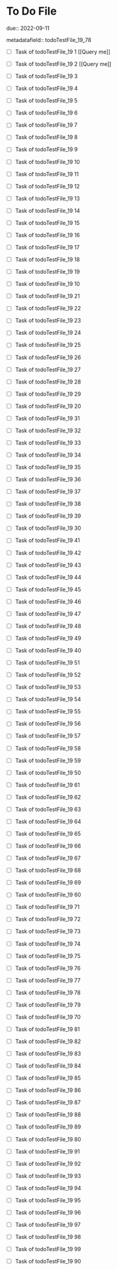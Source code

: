 # To Do File

due:: 2022-09-11

metadatafield:: todoTestFile_19_78

- [ ] Task of todoTestFile_19 1 [[Query me]]
- [ ] Task of todoTestFile_19 2 [[Query me]]
- [ ] Task of todoTestFile_19 3
- [ ] Task of todoTestFile_19 4
- [ ] Task of todoTestFile_19 5
- [ ] Task of todoTestFile_19 6
- [ ] Task of todoTestFile_19 7
- [ ] Task of todoTestFile_19 8
- [ ] Task of todoTestFile_19 9
- [ ] Task of todoTestFile_19 10

- [ ] Task of todoTestFile_19 11 
- [ ] Task of todoTestFile_19 12 
- [ ] Task of todoTestFile_19 13
- [ ] Task of todoTestFile_19 14
- [ ] Task of todoTestFile_19 15
- [ ] Task of todoTestFile_19 16
- [ ] Task of todoTestFile_19 17
- [ ] Task of todoTestFile_19 18
- [ ] Task of todoTestFile_19 19
- [ ] Task of todoTestFile_19 10

- [ ] Task of todoTestFile_19 21 
- [ ] Task of todoTestFile_19 22 
- [ ] Task of todoTestFile_19 23
- [ ] Task of todoTestFile_19 24
- [ ] Task of todoTestFile_19 25
- [ ] Task of todoTestFile_19 26
- [ ] Task of todoTestFile_19 27
- [ ] Task of todoTestFile_19 28
- [ ] Task of todoTestFile_19 29
- [ ] Task of todoTestFile_19 20

- [ ] Task of todoTestFile_19 31 
- [ ] Task of todoTestFile_19 32 
- [ ] Task of todoTestFile_19 33
- [ ] Task of todoTestFile_19 34
- [ ] Task of todoTestFile_19 35
- [ ] Task of todoTestFile_19 36
- [ ] Task of todoTestFile_19 37
- [ ] Task of todoTestFile_19 38
- [ ] Task of todoTestFile_19 39
- [ ] Task of todoTestFile_19 30

- [ ] Task of todoTestFile_19 41 
- [ ] Task of todoTestFile_19 42 
- [ ] Task of todoTestFile_19 43
- [ ] Task of todoTestFile_19 44
- [ ] Task of todoTestFile_19 45
- [ ] Task of todoTestFile_19 46
- [ ] Task of todoTestFile_19 47
- [ ] Task of todoTestFile_19 48
- [ ] Task of todoTestFile_19 49
- [ ] Task of todoTestFile_19 40

- [ ] Task of todoTestFile_19 51 
- [ ] Task of todoTestFile_19 52 
- [ ] Task of todoTestFile_19 53
- [ ] Task of todoTestFile_19 54
- [ ] Task of todoTestFile_19 55
- [ ] Task of todoTestFile_19 56
- [ ] Task of todoTestFile_19 57
- [ ] Task of todoTestFile_19 58
- [ ] Task of todoTestFile_19 59
- [ ] Task of todoTestFile_19 50

- [ ] Task of todoTestFile_19 61 
- [ ] Task of todoTestFile_19 62 
- [ ] Task of todoTestFile_19 63
- [ ] Task of todoTestFile_19 64
- [ ] Task of todoTestFile_19 65
- [ ] Task of todoTestFile_19 66
- [ ] Task of todoTestFile_19 67
- [ ] Task of todoTestFile_19 68
- [ ] Task of todoTestFile_19 69
- [ ] Task of todoTestFile_19 60

- [ ] Task of todoTestFile_19 71 
- [ ] Task of todoTestFile_19 72 
- [ ] Task of todoTestFile_19 73
- [ ] Task of todoTestFile_19 74
- [ ] Task of todoTestFile_19 75
- [ ] Task of todoTestFile_19 76
- [ ] Task of todoTestFile_19 77
- [ ] Task of todoTestFile_19 78
- [ ] Task of todoTestFile_19 79
- [ ] Task of todoTestFile_19 70


- [ ] Task of todoTestFile_19 81 
- [ ] Task of todoTestFile_19 82 
- [ ] Task of todoTestFile_19 83
- [ ] Task of todoTestFile_19 84
- [ ] Task of todoTestFile_19 85
- [ ] Task of todoTestFile_19 86
- [ ] Task of todoTestFile_19 87
- [ ] Task of todoTestFile_19 88
- [ ] Task of todoTestFile_19 89
- [ ] Task of todoTestFile_19 80


- [ ] Task of todoTestFile_19 91 
- [ ] Task of todoTestFile_19 92 
- [ ] Task of todoTestFile_19 93
- [ ] Task of todoTestFile_19 94
- [ ] Task of todoTestFile_19 95
- [ ] Task of todoTestFile_19 96
- [ ] Task of todoTestFile_19 97
- [ ] Task of todoTestFile_19 98
- [ ] Task of todoTestFile_19 99
- [ ] Task of todoTestFile_19 90
